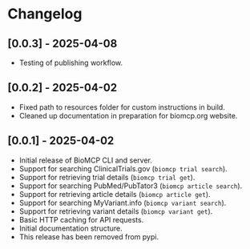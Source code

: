 # Changelog

## [0.0.3] - 2025-04-08

- Testing of publishing workflow.

## [0.0.2] - 2025-04-02

- Fixed path to resources folder for custom instructions in build.
- Cleaned up documentation in preparation for biomcp.org website.

## [0.0.1] - 2025-04-02

- Initial release of BioMCP CLI and server.
- Support for searching ClinicalTrials.gov (`biomcp trial search`).
- Support for retrieving trial details (`biomcp trial get`).
- Support for searching PubMed/PubTator3 (`biomcp article search`).
- Support for retrieving article details (`biomcp article get`).
- Support for searching MyVariant.info (`biomcp variant search`).
- Support for retrieving variant details (`biomcp variant get`).
- Basic HTTP caching for API requests.
- Initial documentation structure.
- This release has been removed from pypi.
